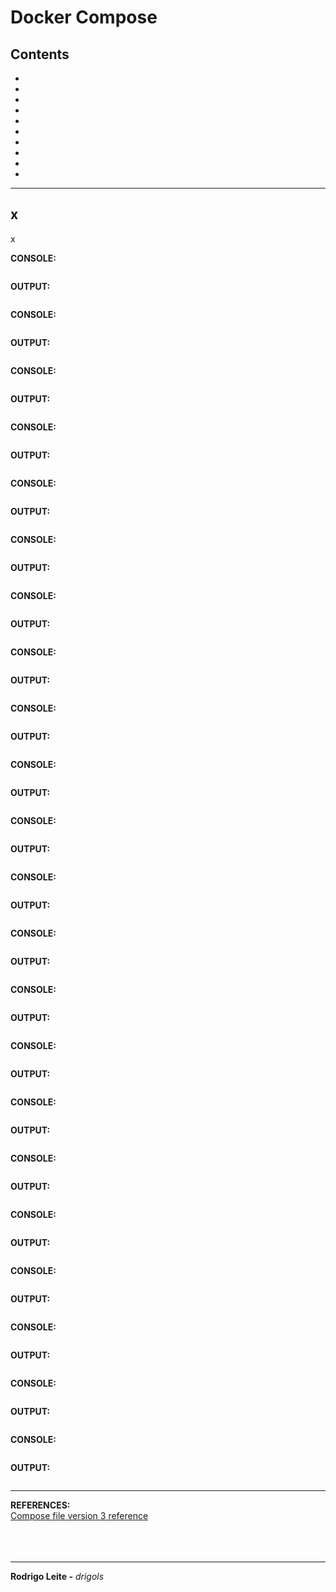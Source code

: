 # Docker Compose

## Contents

 - [](#)
 - [](#)
 - [](#)
 - [](#)
 - [](#)
 - [](#)
 - [](#)
 - [](#)
 - [](#)
 - [](#)

---

<div id=""></div>

## x

x












**CONSOLE:**  
```python

```

**OUTPUT:**
```python

```


**CONSOLE:**  
```python

```

**OUTPUT:**
```python

```



**CONSOLE:**  
```python

```

**OUTPUT:**
```python

```



**CONSOLE:**  
```python

```

**OUTPUT:**
```python

```



**CONSOLE:**  
```python

```

**OUTPUT:**
```python

```



**CONSOLE:**  
```python

```

**OUTPUT:**
```python

```



**CONSOLE:**  
```python

```

**OUTPUT:**
```python

```



**CONSOLE:**  
```python

```

**OUTPUT:**
```python

```



**CONSOLE:**  
```python

```

**OUTPUT:**
```python

```



**CONSOLE:**  
```python

```

**OUTPUT:**
```python

```



**CONSOLE:**  
```python

```

**OUTPUT:**
```python

```



**CONSOLE:**  
```python

```

**OUTPUT:**
```python

```



**CONSOLE:**  
```python

```

**OUTPUT:**
```python

```



**CONSOLE:**  
```python

```

**OUTPUT:**
```python

```



**CONSOLE:**  
```python

```

**OUTPUT:**
```python

```



**CONSOLE:**  
```python

```

**OUTPUT:**
```python

```



**CONSOLE:**  
```python

```

**OUTPUT:**
```python

```



**CONSOLE:**  
```python

```

**OUTPUT:**
```python

```



**CONSOLE:**  
```python

```

**OUTPUT:**
```python

```



**CONSOLE:**  
```python

```

**OUTPUT:**
```python

```



**CONSOLE:**  
```python

```

**OUTPUT:**
```python

```



**CONSOLE:**  
```python

```

**OUTPUT:**
```python

```





---

**REFERENCES:**  
[Compose file version 3 reference](https://docs.docker.com/compose/compose-file/compose-file-v3/)  
[]()  
[]()  
[]()  
[]()  

---

**Rodrigo Leite -** *drigols*
